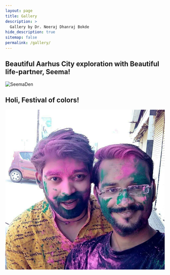 ```yaml
---
layout: page
title: Gallery
description: >
  Gallery by Dr. Neeraj Dhanraj Bokde
hide_description: true
sitemap: false
permalink: /gallery/
---
```


## Beautiful Aarhus City exploration with Beautiful life-partner, Seema!

![SeemaDen](https://raw.githubusercontent.com/neerajdhanraj/NeerajDhanraj/1690091dda77c41644a2880f88414265cc501187/images/SeemaDen.gif)

## Holi, Festival of colors!

![Holi](https://raw.githubusercontent.com/neerajdhanraj/NeerajDhanraj/master/images/holi.jpg)
